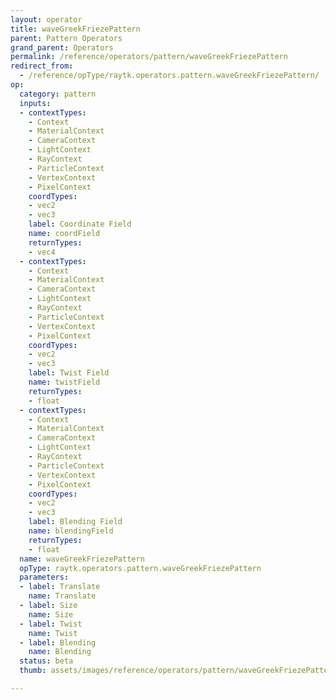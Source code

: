 ```yaml
---
layout: operator
title: waveGreekFriezePattern
parent: Pattern Operators
grand_parent: Operators
permalink: /reference/operators/pattern/waveGreekFriezePattern
redirect_from:
  - /reference/opType/raytk.operators.pattern.waveGreekFriezePattern/
op:
  category: pattern
  inputs:
  - contextTypes:
    - Context
    - MaterialContext
    - CameraContext
    - LightContext
    - RayContext
    - ParticleContext
    - VertexContext
    - PixelContext
    coordTypes:
    - vec2
    - vec3
    label: Coordinate Field
    name: coordField
    returnTypes:
    - vec4
  - contextTypes:
    - Context
    - MaterialContext
    - CameraContext
    - LightContext
    - RayContext
    - ParticleContext
    - VertexContext
    - PixelContext
    coordTypes:
    - vec2
    - vec3
    label: Twist Field
    name: twistField
    returnTypes:
    - float
  - contextTypes:
    - Context
    - MaterialContext
    - CameraContext
    - LightContext
    - RayContext
    - ParticleContext
    - VertexContext
    - PixelContext
    coordTypes:
    - vec2
    - vec3
    label: Blending Field
    name: blendingField
    returnTypes:
    - float
  name: waveGreekFriezePattern
  opType: raytk.operators.pattern.waveGreekFriezePattern
  parameters:
  - label: Translate
    name: Translate
  - label: Size
    name: Size
  - label: Twist
    name: Twist
  - label: Blending
    name: Blending
  status: beta
  thumb: assets/images/reference/operators/pattern/waveGreekFriezePattern_thumb.png

---
```

